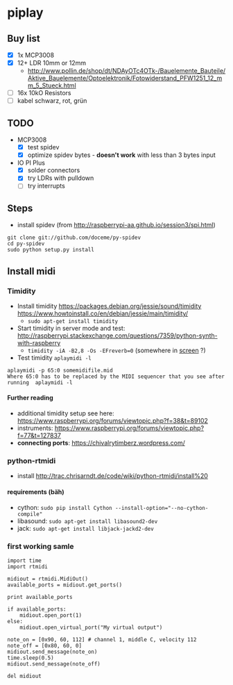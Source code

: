 # piplay
## Buy list
- [x] 1x MCP3008
- [x] 12+ LDR 10mm or 12mm
  - http://www.pollin.de/shop/dt/NDAyOTc4OTk-/Bauelemente_Bauteile/Aktive_Bauelemente/Optoelektronik/Fotowiderstand_PFW1251_12_mm_5_Stueck.html 
- [ ] 16x 10kO Resistors
- [ ] kabel schwarz, rot, grün

## TODO
- MCP3008
  - [x] test spidev 
  - [x] optimize spidev bytes - **doesn't work** with less than 3 bytes input
- IO PI Plus
  - [x] solder connectors 
  - [x] try LDRs with pulldown
  - [ ] try interrupts

## Steps
- install spidev (from http://raspberrypi-aa.github.io/session3/spi.html)
```
git clone git://github.com/doceme/py-spidev
cd py-spidev
sudo python setup.py install
```
## Install midi

### Timidity
- Install timidity https://packages.debian.org/jessie/sound/timidity 
 https://www.howtoinstall.co/en/debian/jessie/main/timidity/ 
  - `sudo apt-get install timidity`
- Start timidity in server mode and test: http://raspberrypi.stackexchange.com/questions/7359/python-synth-with-raspberry 
  - `timidity -iA -B2,8 -Os -EFreverb=0` (somewhere in [screen](http://ss64.com/bash/screen.html) ?)
-  Test timidity `aplaymidi -l`
```
aplaymidi -p 65:0 somemidifile.mid
Where 65:0 has to be replaced by the MIDI sequencer that you see after running  aplaymidi -l
``` 


#### Further reading
 - additional timidity setup see here: https://www.raspberrypi.org/forums/viewtopic.php?f=38&t=89102
 - instruments: https://www.raspberrypi.org/forums/viewtopic.php?f=77&t=127837
 - __connecting ports__: https://chivalrytimberz.wordpress.com/ 
 
### python-rtmidi 
- install http://trac.chrisarndt.de/code/wiki/python-rtmidi/install%20

#### requirements (bäh)
- cython: `sudo pip install Cython --install-option="--no-cython-compile"`
- libasound: `sudo apt-get install libasound2-dev`
- jack: `sudo apt-get install libjack-jackd2-dev`
 
### first working samle
```
import time
import rtmidi

midiout = rtmidi.MidiOut()
available_ports = midiout.get_ports()

print available_ports

if available_ports:
    midiout.open_port(1)
else:
    midiout.open_virtual_port("My virtual output")

note_on = [0x90, 60, 112] # channel 1, middle C, velocity 112
note_off = [0x80, 60, 0]
midiout.send_message(note_on)
time.sleep(0.5)
midiout.send_message(note_off)

del midiout
``` 
